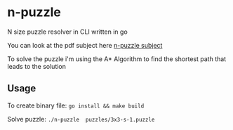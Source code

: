 # n-puzzle

N size puzzle resolver in CLI written in go

You can look at the pdf subject here [n-puzzle subject](https://github.com/vinceduong/n-puzzle/blob/main/npuzzle.en.pdf)

To solve the puzzle i'm using the A* Algorithm to find the shortest path that leads to the solution

## Usage

To create binary file: 
`go install && make build`

Solve puzzle: 
`./n-puzzle  puzzles/3x3-s-1.puzzle`
